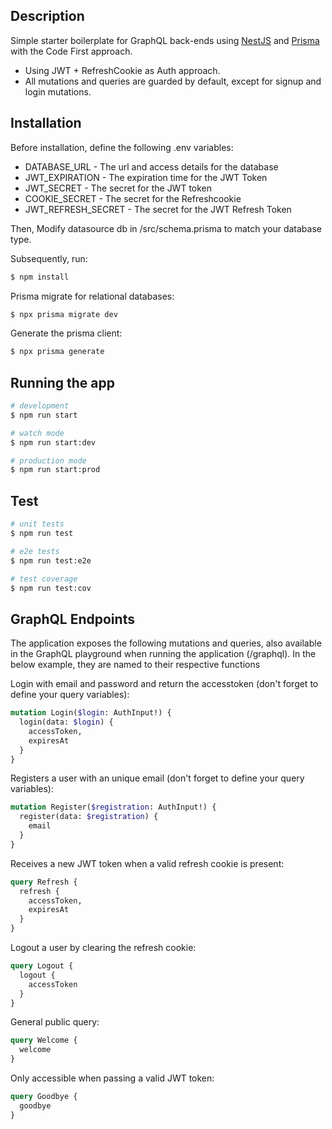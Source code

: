 ## Description
Simple starter boilerplate for GraphQL back-ends using [NestJS](https://github.com/nestjs/nest) and [Prisma](https://prisma.io) with the Code First approach.
* Using JWT + RefreshCookie as Auth approach.
* All mutations and queries are guarded by default, except for signup and login mutations.

## Installation
Before installation, define the following .env variables:

* DATABASE_URL - The url and access details for the database
* JWT_EXPIRATION - The expiration time for the JWT Token
* JWT_SECRET - The secret for the JWT token
* COOKIE_SECRET - The secret for the Refreshcookie
* JWT_REFRESH_SECRET - The secret for the JWT Refresh Token

Then, Modify datasource db in /src/schema.prisma to match your database type.

Subsequently, run:

```bash
$ npm install
```

Prisma migrate for relational databases:

```bash
$ npx prisma migrate dev
```

Generate the prisma client:

```bash
$ npx prisma generate
```

## Running the app
```bash
# development
$ npm run start

# watch mode
$ npm run start:dev

# production mode
$ npm run start:prod
```

## Test

```bash
# unit tests
$ npm run test

# e2e tests
$ npm run test:e2e

# test coverage
$ npm run test:cov
```

## GraphQL Endpoints

The application exposes the following mutations and queries, also available in the GraphQL playground when running the application (/graphql). In the below example, they are named to their respective functions

Login with email and password and return the accesstoken (don't forget to define your query variables):

```graphql
mutation Login($login: AuthInput!) {
  login(data: $login) {
    accessToken,
    expiresAt
  }
}
```

Registers a user with an unique email (don't forget to define your query variables):

```graphql
mutation Register($registration: AuthInput!) {
  register(data: $registration) {
    email
  }
}
```

Receives a new JWT token when a valid refresh cookie is present:

```graphql
query Refresh {
  refresh {
    accessToken,
    expiresAt
  }
}
```

Logout a user by clearing the refresh cookie:

```graphql
query Logout {
  logout {
    accessToken
  }
}
```

General public query:

```graphql
query Welcome {
  welcome
}
```

Only accessible when passing a valid JWT token:

```graphql
query Goodbye {
  goodbye
}
```

